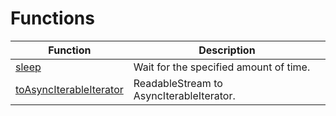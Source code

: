 # Functions

|Function|Description|
|-|-|
|[sleep](sleep/README.md)|Wait for the specified amount of time.|
|[toAsyncIterableIterator](toAsyncIterableIterator/README.md)|ReadableStream to AsyncIterableIterator.|